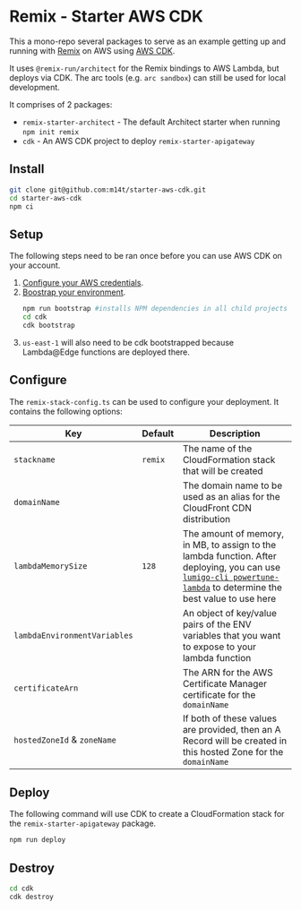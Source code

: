# Remix - Starter AWS CDK

This a mono-repo several packages to serve as an example getting up and
running with [Remix][remix] on AWS using [AWS CDK][aws-cdk].

It uses `@remix-run/architect` for the Remix bindings to AWS Lambda, but deploys via CDK.  The arc tools (e.g. `arc sandbox`) can still be used for local development.

It comprises of 2 packages:

- `remix-starter-architect` - The default Architect starter when running `npm init remix`
- `cdk` - An AWS CDK project to deploy `remix-starter-apigateway`

## Install

```bash
git clone git@github.com:m14t/starter-aws-cdk.git
cd starter-aws-cdk
npm ci
```

## Setup

The following steps need to be ran once before you can use AWS CDK on your
account.

1. [Configure your AWS credentials](https://docs.aws.amazon.com/cdk/latest/guide/getting_started.html#getting_started_prerequisites).
2. [Boostrap your environment](https://docs.aws.amazon.com/cdk/latest/guide/bootstrapping.html).
   ```bash
   npm run bootstrap #installs NPM dependencies in all child projects
   cd cdk
   cdk bootstrap
   ```
3. `us-east-1` will also need to be cdk bootstrapped because Lambda@Edge functions are deployed there.

## Configure

The `remix-stack-config.ts` can be used to configure your deployment. It
contains the following options:

| Key                          | Default | Description                                                                                                                                                                           |
| ---------------------------- | ------- | ------------------------------------------------------------------------------------------------------------------------------------------------------------------------------------- |
| `stackname`                  | `remix` | The name of the CloudFormation stack that will be created                                                                                                                             |
| `domainName`                 |         | The domain name to be used as an alias for the CloudFront CDN distribution                                                                                                            |
| `lambdaMemorySize`           | `128`   | The amount of memory, in MB, to assign to the lambda function. After deploying, you can use [`lumigo-cli powertune-lambda`][lumigo-powertune] to determine the best value to use here |
| `lambdaEnvironmentVariables` |         | An object of key/value pairs of the ENV variables that you want to expose to your lambda function                                                                                     |
| `certificateArn`             |         | The ARN for the AWS Certificate Manager certificate for the `domainName`                                                                                                              |
| `hostedZoneId` & `zoneName`  |         | If both of these values are provided, then an A Record will be created in this hosted Zone for the `domainName`                                                                       |

## Deploy

The following command will use CDK to create a CloudFormation stack for the `remix-starter-apigateway` package.

```bash
npm run deploy
```

## Destroy

```bash
cd cdk
cdk destroy
```

<!-- links -->

[aws-cdk]: https://aws.amazon.com/cdk/
[lumigo-powertune]: https://github.com/lumigo-io/lumigo-cli#lumigo-cli-powertune-lambda
[remix]: https://remix.run/
[remix-run-apigateway]: https://github.com/m14t/remix-run-apigateway
